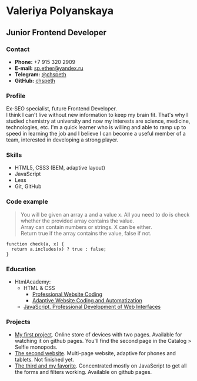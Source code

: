 # Valeriya Polyanskaya
## Junior Frontend Developer

### Contact
* **Phone:** +7 915 320 2909
* **E-mail:** sp.ether@yandex.ru
* **Telegram:** [@chspeth](https://t.me/chspeth)
* **GitHub:** [chspeth](https://github.com/chspeth)

### Profile
Ex-SEO specialist, future Frontend Developer.<br>
I think I can't live without new information to keep my brain fit. That's why I studied chemistry at university and now my interests are science, medicine, technologies, etc. I'm a quick learner who is willing and able to ramp up to speed in learning the job and I believe I can become a useful member of a team, interested in developing a strong player.

### Skills
* HTML5, CSS3 (BEM, adaptive layout)
* JavaScript
* Less
* Git, GitHub

### Code example
> You will be given an array a and a value x. All you need to do is check whether the provided array contains the value.<br>Array can contain numbers or strings. X can be either.<br>Return true if the array contains the value, false if not.

```
function check(a, x) {
  return a.includes(x) ? true : false;
}
```

### Education
* HtmlAcademy:
    + HTML & CSS
        - [Professional Website Coding](https://drive.google.com/file/d/1_Jw03-owwEaIGT6AIAVKKeYJE7YehkXg/view?usp=sharing)
        - [Adaptive Website Coding and Automatization](https://drive.google.com/file/d/1mMgMyGl1JfDCPuzZ9yuDmx-n8Y6_WCmE/view?usp=sharing)
    + [JavaScript. Professional Development of Web Interfaces](https://drive.google.com/file/d/1UYMALDD2NSbz1fKPFsbnBo-QOxuKh-UW/view?usp=sharing)

### Projects
* [My first project](https://github.com/chspeth/605741-device-32). Online store of devices with two pages. Available for watching it on github pages. You'll find the second page in the Catalog > Selfie monopods.
* [The second website](https://github.com/chspeth/605741-cat-energy-24). Multi-page website, adaptive for phones and tablets. Not finished yet.
* [The third and my favorite](https://github.com/chspeth/605741-keksobooking-25). Concentrated mostly on JavaScript to get all the forms and filters working. Available on github pages.